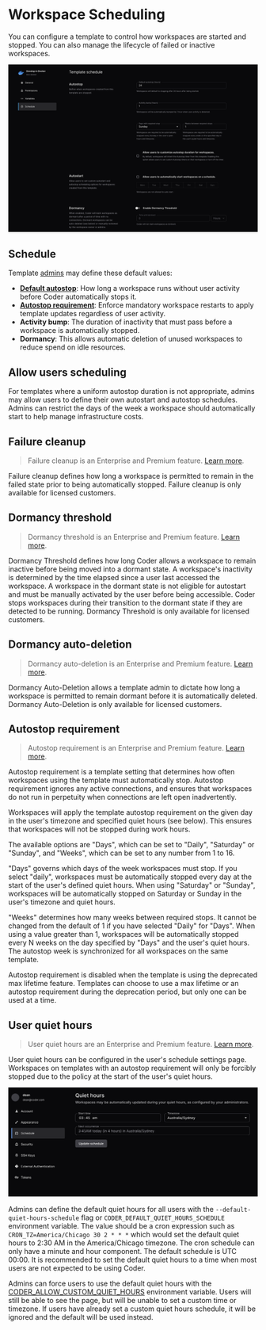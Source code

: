 # Workspace Scheduling

You can configure a template to control how workspaces are started and stopped.
You can also manage the lifecycle of failed or inactive workspaces.

![Schedule screen](../../../images/admin/templates/schedule/template-schedule-settings.png)

## Schedule

Template [admins](../../users/index.md) may define these default values:

- [**Default autostop**](../../../user-guides/workspace-scheduling.md#autostop):
  How long a workspace runs without user activity before Coder automatically
  stops it.
- [**Autostop requirement**](#autostop-requirement): Enforce mandatory workspace
  restarts to apply template updates regardless of user activity.
- **Activity bump**: The duration of inactivity that must pass before a
  workspace is automatically stopped.
- **Dormancy**: This allows automatic deletion of unused workspaces to reduce
  spend on idle resources.

## Allow users scheduling

For templates where a uniform autostop duration is not appropriate, admins may
allow users to define their own autostart and autostop schedules. Admins can
restrict the days of the week a workspace should automatically start to help
manage infrastructure costs.

## Failure cleanup

<blockquote class="info">

Failure cleanup is an Enterprise and Premium feature.
[Learn more](https://coder.com/pricing#compare-plans).

</blockquote>

Failure cleanup defines how long a workspace is permitted to remain in the
failed state prior to being automatically stopped. Failure cleanup is only
available for licensed customers.

## Dormancy threshold

<blockquote class="info">

Dormancy threshold is an Enterprise and Premium feature.
[Learn more](https://coder.com/pricing#compare-plans).

</blockquote>

Dormancy Threshold defines how long Coder allows a workspace to remain inactive
before being moved into a dormant state. A workspace's inactivity is determined
by the time elapsed since a user last accessed the workspace. A workspace in the
dormant state is not eligible for autostart and must be manually activated by
the user before being accessible. Coder stops workspaces during their transition
to the dormant state if they are detected to be running. Dormancy Threshold is
only available for licensed customers.

## Dormancy auto-deletion

<blockquote class="info">

Dormancy auto-deletion is an Enterprise and Premium feature.
[Learn more](https://coder.com/pricing#compare-plans).

</blockquote>

Dormancy Auto-Deletion allows a template admin to dictate how long a workspace
is permitted to remain dormant before it is automatically deleted. Dormancy
Auto-Deletion is only available for licensed customers.

## Autostop requirement

<blockquote class="info">

Autostop requirement is an Enterprise and Premium feature.
[Learn more](https://coder.com/pricing#compare-plans).

</blockquote>

Autostop requirement is a template setting that determines how often workspaces
using the template must automatically stop. Autostop requirement ignores any
active connections, and ensures that workspaces do not run in perpetuity when
connections are left open inadvertently.

Workspaces will apply the template autostop requirement on the given day in the
user's timezone and specified quiet hours (see below). This ensures that
workspaces will not be stopped during work hours.

The available options are "Days", which can be set to "Daily", "Saturday" or
"Sunday", and "Weeks", which can be set to any number from 1 to 16.

"Days" governs which days of the week workspaces must stop. If you select
"daily", workspaces must be automatically stopped every day at the start of the
user's defined quiet hours. When using "Saturday" or "Sunday", workspaces will
be automatically stopped on Saturday or Sunday in the user's timezone and quiet
hours.

"Weeks" determines how many weeks between required stops. It cannot be changed
from the default of 1 if you have selected "Daily" for "Days". When using a
value greater than 1, workspaces will be automatically stopped every N weeks on
the day specified by "Days" and the user's quiet hours. The autostop week is
synchronized for all workspaces on the same template.

Autostop requirement is disabled when the template is using the deprecated max
lifetime feature. Templates can choose to use a max lifetime or an autostop
requirement during the deprecation period, but only one can be used at a time.

## User quiet hours

<blockquote class="info">

User quiet hours are an Enterprise and Premium feature.
[Learn more](https://coder.com/pricing#compare-plans).

</blockquote>

User quiet hours can be configured in the user's schedule settings page.
Workspaces on templates with an autostop requirement will only be forcibly
stopped due to the policy at the start of the user's quiet hours.

![User schedule settings](../../../images/admin/templates/schedule/user-quiet-hours.png)

Admins can define the default quiet hours for all users with the
`--default-quiet-hours-schedule` flag or `CODER_DEFAULT_QUIET_HOURS_SCHEDULE`
environment variable. The value should be a cron expression such as
`CRON_TZ=America/Chicago 30 2 * * *` which would set the default quiet hours to
2:30 AM in the America/Chicago timezone. The cron schedule can only have a
minute and hour component. The default schedule is UTC 00:00. It is recommended
to set the default quiet hours to a time when most users are not expected to be
using Coder.

Admins can force users to use the default quiet hours with the
[CODER_ALLOW_CUSTOM_QUIET_HOURS](../../../reference/cli/server.md#--allow-custom-quiet-hours)
environment variable. Users will still be able to see the page, but will be
unable to set a custom time or timezone. If users have already set a custom
quiet hours schedule, it will be ignored and the default will be used instead.
